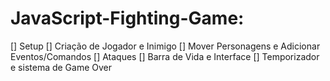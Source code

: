 # JavaScript-Fighting-Game:

[] Setup
[] Criação de Jogador e Inimigo
[] Mover Personagens e Adicionar Eventos/Comandos
[] Ataques
[] Barra de Vida e Interface
[] Temporizador e sistema de Game Over
